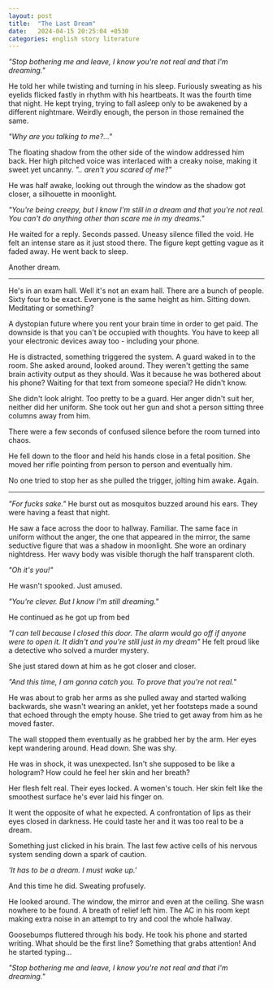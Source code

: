 ```yaml
---
layout: post
title:  "The Last Dream"
date:   2024-04-15 20:25:04 +0530
categories: english story literature
---
```


_"Stop bothering me and leave, I know you're not real and that I'm dreaming."_

He told her while twisting and turning in his sleep. Furiously sweating as his eyelids flicked fastly in rhythm with his heartbeats.
It was the fourth time that night. He kept trying, trying to fall asleep only to be awakened by a different nightmare. Weirdly enough, the person in those remained the same. 



_"Why are you talking to me?..."_

The floating shadow from the other side of the window addressed him back. 
Her high pitched voice was interlaced with a creaky noise, making it sweet yet uncanny. 
_".. aren't you scared of me?"_

He was half awake, looking out through the window as the shadow got closer, a silhouette in moonlight. 

_"You're being creepy, but I know I'm still in a dream and that you're not real. You can't do anything other than scare me in my dreams."_

He waited for a reply. Seconds passed. Uneasy silence filled the void. He felt an intense stare as it just stood there. The figure kept getting vague as it faded away. He went back to sleep.

Another dream.

------

He's in an exam hall. Well it's not an exam hall. There are a bunch of people. Sixty four to be exact. Everyone is the same height as him. Sitting down. Meditating or something?

A dystopian future where you rent your brain time in order to get paid. The downside is that you can't be occupied with thoughts. You have to keep all your electronic devices away too - including your phone. 

He is distracted, something triggered the system. A guard waked in to the room. She asked around, looked around. They weren't getting the same brain activity output as they should. Was it because he was bothered about his phone? Waiting for that text from someone special? He didn't know.

She didn't look alright. Too pretty to be a guard. Her anger didn't suit her, neither did her uniform. She took out her gun and shot a person sitting three columns away from him.

There were a few seconds of confused silence before the room turned into chaos. 

He fell down to the floor and held his hands close in a fetal position. She moved her rifle pointing from person to person and eventually him. 

No one tried to stop her as she pulled the trigger, jolting him awake. Again. 

------

_"For fucks sake."_ He burst out as mosquitos buzzed around his ears. They were having a feast that night. 

He saw a face across the door to hallway. Familiar. The same face in uniform without the anger, the one that appeared in the mirror, the same seductive figure that was a shadow in moonlight. She wore an ordinary nightdress. Her wavy body was visible thorugh the half transparent cloth.
 

 _"Oh it's you!"_

He wasn't spooked. Just amused.

_"You're clever. But I know I'm still dreaming."_

He continued as he got up from bed

_"I can tell because I closed this door. The alarm would go off if anyone were to open it. It didn't and you're still just in my dream"_
He felt proud like a detective who solved a murder mystery. 

She just stared down at him as he got closer and closer. 

_"And this time, I am gonna catch you. To prove that you're not real."_

He was about to grab her arms as she pulled away and started walking backwards, she wasn't wearing an anklet, yet her footsteps made a sound that echoed through the empty house. She tried to get away from him as he moved faster. 

The wall stopped them eventually as he grabbed her by the arm. Her eyes kept wandering around.  Head down. She was shy.

He was in shock, it was unexpected. Isn't she supposed to be like a hologram? How could he feel her skin and her breath?

Her flesh felt real. Their eyes locked. A women's touch. Her skin felt like the smoothest surface he's ever laid his finger on. 

It went the opposite of what he expected. A confrontation of lips as their eyes closed in darkness. He could taste her and it was too real to be a dream. 

Something just clicked in his brain. The last few active cells of his nervous system sending down a spark of caution.

_'It has to be a dream. I must wake up.'_

And this time he did. Sweating profusely. 

He looked around. The window, the mirror and even at the ceiling. She wasn nowhere to be found. A breath of relief left him. The AC in his room kept making extra noise in an attempt to try and cool the whole hallway. 

Goosebumps fluttered through his body. He took his phone and started writing. What should be the first line? Something that grabs attention! And he started typing...

_"Stop bothering me and leave, I know you're not real and that I'm dreaming."_
